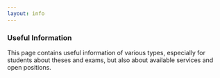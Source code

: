 ```yaml
---
layout: info
---
```


### Useful Information

This page contains useful information of various types, especially for students about theses and exams, but also about available services and open positions.
